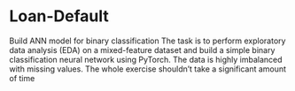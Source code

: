 # Loan-Default
Build ANN model for binary classification
The task is to  perform exploratory data analysis (EDA) on a mixed-feature dataset and build a simple binary classification neural network using PyTorch. The data is highly imbalanced with missing values.
The whole exercise shouldn’t take a significant amount of time
